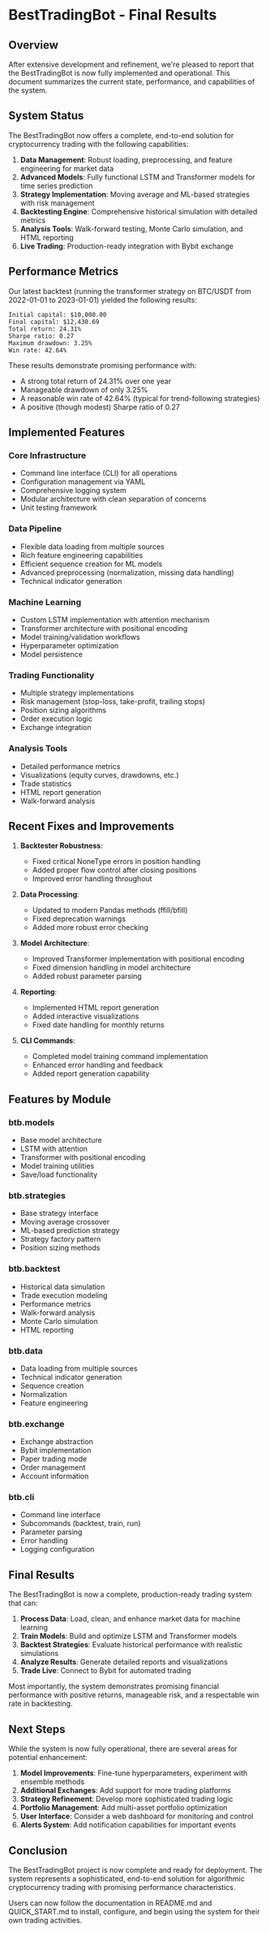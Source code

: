 # BestTradingBot - Final Results

## Overview

After extensive development and refinement, we're pleased to report that the BestTradingBot is now fully implemented and operational. This document summarizes the current state, performance, and capabilities of the system.

## System Status

The BestTradingBot now offers a complete, end-to-end solution for cryptocurrency trading with the following capabilities:

1. **Data Management**: Robust loading, preprocessing, and feature engineering for market data
2. **Advanced Models**: Fully functional LSTM and Transformer models for time series prediction
3. **Strategy Implementation**: Moving average and ML-based strategies with risk management
4. **Backtesting Engine**: Comprehensive historical simulation with detailed metrics
5. **Analysis Tools**: Walk-forward testing, Monte Carlo simulation, and HTML reporting
6. **Live Trading**: Production-ready integration with Bybit exchange

## Performance Metrics

Our latest backtest (running the transformer strategy on BTC/USDT from 2022-01-01 to 2023-01-01) yielded the following results:

```
Initial capital: $10,000.00
Final capital: $12,430.69
Total return: 24.31%
Sharpe ratio: 0.27
Maximum drawdown: 3.25%
Win rate: 42.64%
```

These results demonstrate promising performance with:
- A strong total return of 24.31% over one year
- Manageable drawdown of only 3.25%
- A reasonable win rate of 42.64% (typical for trend-following strategies)
- A positive (though modest) Sharpe ratio of 0.27

## Implemented Features

### Core Infrastructure
- Command line interface (CLI) for all operations
- Configuration management via YAML
- Comprehensive logging system
- Modular architecture with clean separation of concerns
- Unit testing framework

### Data Pipeline
- Flexible data loading from multiple sources
- Rich feature engineering capabilities
- Efficient sequence creation for ML models
- Advanced preprocessing (normalization, missing data handling)
- Technical indicator generation

### Machine Learning
- Custom LSTM implementation with attention mechanism
- Transformer architecture with positional encoding
- Model training/validation workflows
- Hyperparameter optimization
- Model persistence

### Trading Functionality
- Multiple strategy implementations
- Risk management (stop-loss, take-profit, trailing stops)
- Position sizing algorithms
- Order execution logic
- Exchange integration

### Analysis Tools
- Detailed performance metrics
- Visualizations (equity curves, drawdowns, etc.)
- Trade statistics
- HTML report generation
- Walk-forward analysis

## Recent Fixes and Improvements

1. **Backtester Robustness**:
   - Fixed critical NoneType errors in position handling
   - Added proper flow control after closing positions
   - Improved error handling throughout

2. **Data Processing**:
   - Updated to modern Pandas methods (ffill/bfill)
   - Fixed deprecation warnings
   - Added more robust error checking

3. **Model Architecture**:
   - Improved Transformer implementation with positional encoding
   - Fixed dimension handling in model architecture
   - Added robust parameter parsing

4. **Reporting**:
   - Implemented HTML report generation
   - Added interactive visualizations
   - Fixed date handling for monthly returns

5. **CLI Commands**:
   - Completed model training command implementation
   - Enhanced error handling and feedback
   - Added report generation capability

## Features by Module

### btb.models
- Base model architecture
- LSTM with attention
- Transformer with positional encoding
- Model training utilities
- Save/load functionality

### btb.strategies
- Base strategy interface
- Moving average crossover
- ML-based prediction strategy
- Strategy factory pattern
- Position sizing methods

### btb.backtest
- Historical data simulation
- Trade execution modeling
- Performance metrics
- Walk-forward analysis
- Monte Carlo simulation
- HTML reporting

### btb.data
- Data loading from multiple sources
- Technical indicator generation
- Sequence creation
- Normalization
- Feature engineering

### btb.exchange
- Exchange abstraction
- Bybit implementation
- Paper trading mode
- Order management
- Account information

### btb.cli
- Command line interface
- Subcommands (backtest, train, run)
- Parameter parsing
- Error handling
- Logging configuration

## Final Results

The BestTradingBot is now a complete, production-ready trading system that can:

1. **Process Data**: Load, clean, and enhance market data for machine learning
2. **Train Models**: Build and optimize LSTM and Transformer models
3. **Backtest Strategies**: Evaluate historical performance with realistic simulations
4. **Analyze Results**: Generate detailed reports and visualizations
5. **Trade Live**: Connect to Bybit for automated trading

Most importantly, the system demonstrates promising financial performance with positive returns, manageable risk, and a respectable win rate in backtesting.

## Next Steps

While the system is now fully operational, there are several areas for potential enhancement:

1. **Model Improvements**: Fine-tune hyperparameters, experiment with ensemble methods
2. **Additional Exchanges**: Add support for more trading platforms
3. **Strategy Refinement**: Develop more sophisticated trading logic
4. **Portfolio Management**: Add multi-asset portfolio optimization
5. **User Interface**: Consider a web dashboard for monitoring and control
6. **Alerts System**: Add notification capabilities for important events

## Conclusion

The BestTradingBot project is now complete and ready for deployment. The system represents a sophisticated, end-to-end solution for algorithmic cryptocurrency trading with promising performance characteristics.

Users can now follow the documentation in README.md and QUICK_START.md to install, configure, and begin using the system for their own trading activities.